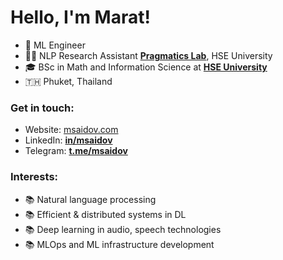 # Hello, I'm Marat!
- 🔭 ML Engineer
- 👨‍🔬 NLP Research Assistant [**Pragmatics Lab**](https://cs.hse.ru/en/ai/computational-pragmatics/), HSE University
- 🎓 BSc in Math and Information Science at [**HSE University**](https://cs.hse.ru/en/)
- 🇹🇭 Phuket, Thailand

### Get in touch:
- Website: [msaidov.com](https://msaidov.com/)
- LinkedIn: [**in/msaidov**](https://www.linkedin.com/in/msaidov/)
- Telegram: [**t.me/msaidov**](https://t.me/msaidov)

### Interests:

- 📚 Natural language processing
- 📚 Efficient & distributed systems in DL
- 📚 Deep learning in audio, speech technologies
- 📚 MLOps and ML infrastructure development
